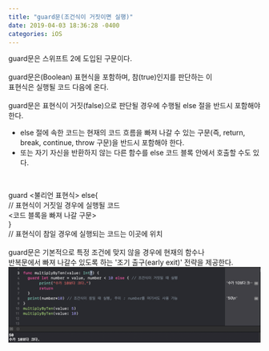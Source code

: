 ```yaml
---
title: "guard문(조건식이 거짓이면 실행)"
date: 2019-04-03 18:36:28 -0400
categories: iOS
---
```

guard문은 스위프트 2에 도입된 구문이다.
<br>
<br>
guard문은(Boolean) 표현식을 포함하며, 참(true)인지를 판단하는 이
<br>
표현식은 실행될 코드 다음에 온다.
<br>
<br>
guard문은 표현식이 거짓(false)으로 판단될 경우에 수행될 else 절을 반드시 포함해야 한다.
<br>
- else 절에 속한 코드는 현재의 코드 흐름을 빠져 나갈 수 있는 구문(즉, return, break, continue, throw 구문)을 반드시 포함해야 한다.
- 또는 자기 자신을 반환하지 않는 다른 함수를 else 코드 블록 안에서 호출할 수도 있다.<br>
<br>

guard <불리언 표현식> else{
<br>
// 표현식이 거짓일 경우에 실행될 코드
<br>
<코드 블록을 빠져 나갈 구문>
<br>
}
<br>
// 표현식이 참일 경우에 실행되는 코드는 이곳에 위치
<br>
<br>
guard문은 기본적으로 특정 조건에 맞지 않을 경우에 현재의 함수나
<br>
반복문에서 빠져 나갈수 있도록 하는 '조기 출구(early exit)' 전략을 제공한다.
![guard](/img/guard.png)
